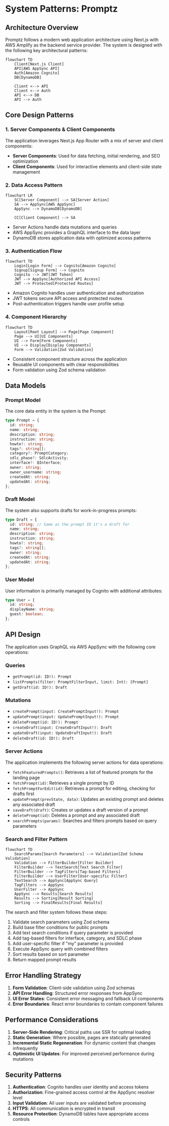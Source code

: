# System Patterns: Promptz

## Architecture Overview

Promptz follows a modern web application architecture using Next.js with AWS Amplify as the backend service provider. The system is designed with the following key architectural patterns:

```mermaid
flowchart TD
    Client[Next.js Client]
    API[AWS AppSync API]
    Auth[Amazon Cognito]
    DB[DynamoDB]

    Client <--> API
    Client <--> Auth
    API <--> DB
    API --> Auth
```

## Core Design Patterns

### 1. Server Components & Client Components

The application leverages Next.js App Router with a mix of server and client components:

- **Server Components**: Used for data fetching, initial rendering, and SEO optimization
- **Client Components**: Used for interactive elements and client-side state management

### 2. Data Access Pattern

```mermaid
flowchart LR
    SC[Server Component] --> SA[Server Action]
    SA --> AppSync[AWS AppSync]
    AppSync --> DynamoDB[DynamoDB]

    CC[Client Component] --> SA
```

- Server Actions handle data mutations and queries
- AWS AppSync provides a GraphQL interface to the data layer
- DynamoDB stores application data with optimized access patterns

### 3. Authentication Flow

```mermaid
flowchart TD
    Login[Login Form] --> Cognito[Amazon Cognito]
    Signup[Signup Form] --> Cognito
    Cognito --> JWT[JWT Token]
    JWT --> AppSync[Authorized API Access]
    JWT --> Protected[Protected Routes]
```

- Amazon Cognito handles user authentication and authorization
- JWT tokens secure API access and protected routes
- Post-authentication triggers handle user profile setup

### 4. Component Hierarchy

```mermaid
flowchart TD
    Layout[Root Layout] --> Page[Page Component]
    Page --> UI[UI Components]
    UI --> Form[Form Components]
    UI --> Display[Display Components]
    Form --> Validation[Zod Validation]
```

- Consistent component structure across the application
- Reusable UI components with clear responsibilities
- Form validation using Zod schema validation

## Data Models

### Prompt Model

The core data entity in the system is the Prompt:

```typescript
type Prompt = {
  id: string;
  name: string;
  description: string;
  instruction: string;
  howto?: string;
  tags?: string[];
  category?: PromptCategory;
  sdlc_phase?: SdlcActivity;
  interface?: QInterface;
  owner: string;
  owner_username: string;
  createdAt: string;
  updatedAt: string;
};
```

### Draft Model

The system also supports drafts for work-in-progress prompts:

```typescript
type Draft = {
  id: string; // Same as the prompt ID it's a draft for
  name: string;
  description: string;
  instruction: string;
  howto?: string;
  tags?: string[];
  owner: string;
  createdAt: string;
  updatedAt: string;
};
```

### User Model

User information is primarily managed by Cognito with additional attributes:

```typescript
type User = {
  id: string;
  displayName: string;
  guest: boolean;
};
```

## API Design

The application uses GraphQL via AWS AppSync with the following core operations:

### Queries

- `getPrompt(id: ID!): Prompt`
- `listPrompts(filter: PromptFilterInput, limit: Int): [Prompt]`
- `getDraft(id: ID!): Draft`

### Mutations

- `createPrompt(input: CreatePromptInput!): Prompt`
- `updatePrompt(input: UpdatePromptInput!): Prompt`
- `deletePrompt(id: ID!): Prompt`
- `createDraft(input: CreateDraftInput!): Draft`
- `updateDraft(input: UpdateDraftInput!): Draft`
- `deleteDraft(id: ID!): Draft`

### Server Actions

The application implements the following server actions for data operations:

- `fetchFeaturedPrompts()`: Retrieves a list of featured prompts for the landing page
- `fetchPrompt(id)`: Retrieves a single prompt by ID
- `fetchPromptForEdit(id)`: Retrieves a prompt for editing, checking for drafts first
- `updatePrompt(prevState, data)`: Updates an existing prompt and deletes any associated draft
- `saveDraft(draft)`: Creates or updates a draft version of a prompt
- `deletePrompt(id)`: Deletes a prompt and any associated draft
- `searchPrompts(params)`: Searches and filters prompts based on query parameters

### Search and Filter Pattern

```mermaid
flowchart TD
    SearchParams[Search Parameters] --> Validation[Zod Schema Validation]
    Validation --> FilterBuilder[Filter Builder]
    FilterBuilder --> TextSearch[Text Search Filter]
    FilterBuilder --> TagFilters[Tag-based Filters]
    FilterBuilder --> UserFilter[User-specific Filter]
    TextSearch --> AppSync[AppSync Query]
    TagFilters --> AppSync
    UserFilter --> AppSync
    AppSync --> Results[Search Results]
    Results --> Sorting[Result Sorting]
    Sorting --> FinalResults[Final Results]
```

The search and filter system follows these steps:

1. Validate search parameters using Zod schema
2. Build base filter conditions for public prompts
3. Add text search conditions if query parameter is provided
4. Add tag-based filters for interface, category, and SDLC phase
5. Add user-specific filter if "my" parameter is provided
6. Execute AppSync query with combined filters
7. Sort results based on sort parameter
8. Return mapped prompt results

## Error Handling Strategy

1. **Form Validation**: Client-side validation using Zod schemas
2. **API Error Handling**: Structured error responses from AppSync
3. **UI Error States**: Consistent error messaging and fallback UI components
4. **Error Boundaries**: React error boundaries to contain component failures

## Performance Considerations

1. **Server-Side Rendering**: Critical paths use SSR for optimal loading
2. **Static Generation**: Where possible, pages are statically generated
3. **Incremental Static Regeneration**: For dynamic content that changes infrequently
4. **Optimistic UI Updates**: For improved perceived performance during mutations

## Security Patterns

1. **Authentication**: Cognito handles user identity and access tokens
2. **Authorization**: Fine-grained access control at the AppSync resolver level
3. **Input Validation**: All user inputs are validated before processing
4. **HTTPS**: All communication is encrypted in transit
5. **Resource Protection**: DynamoDB tables have appropriate access controls
